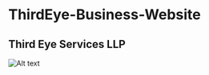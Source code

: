 # ThirdEye-Business-Website

## Third Eye Services LLP


![Alt text](https://i.postimg.cc/QFFr1snR/Screenshot-2023-05-06-at-10-48-32-PM.png "Optional Title")